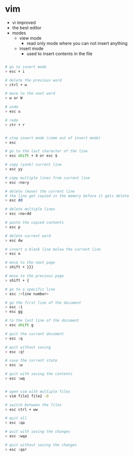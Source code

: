 # vim

- vi improved
- the best editor
- modes
  - view mode
    - read only mode where you can not insert anything
  - insert mode
    - used to insert contents in the file

```bash

# go to insert mode
> esc + i

# delete the previous word
> ctrl + w

# move to the next word
> w or W

# undo
> esc u

# redo
> ctr + r

```

```bash

# stop insert mode (come out of insert mode)
> esc

# go to the last character of the line
> esc shift + 4 or esc $

# copy (yank) current line
> esc yy

# copy multiple lines from current line
> esc <no>y

# delete (move) the current line
# the line get copied in the memory before it gets delete
> esc dd

# delete multiple lines
> esc <no>dd

# paste the copied contents
> esc p

# delete current word
> esc dw

# insert a blank line below the current line
> esc o

# move to the next page
> shift + }}}

# move to the previous page
> shift + {

# go to a specific line
> esc :<line number>

# go the first line of the document
> esc :1
> esc gg

# to the last line of the document
> esc shift g

# quit the current document
> esc :q

# quit without saving
> esc :q!

# save the current state
> esc :w

# quit with saving the contents
> esc :wq

```

```bash

# open vim with multiple files
> vim file1 file2 -O

# switch between the files
> esc ctrl + ww

# quit all
> esc :qa

# quit with saving the changes
> esc :wqa

# quit without saving the changes
> esc :qa!

```
